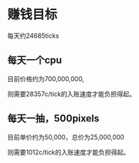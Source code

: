 # 赚钱目标

每天约24685ticks

## 每天一个cpu

目前价格约为700,000,000,

则需要28357c/tick的入账速度才能负担得起。

## 每天一抽，500pixels

目前单价约为50,000，总价为25,000,000

则需要1012c/tick的入账速度才能负担得起。